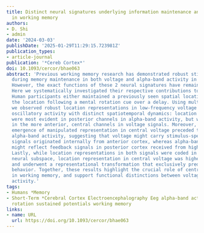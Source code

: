 ```yaml
---
title: Distinct neural signatures underlying information maintenance and manipulation
  in working memory
authors:
- D. Shi
- admin
date: '2024-03-03'
publishDate: '2025-01-29T11:29:15.723981Z'
publication_types:
- article-journal
publication: '*Cereb Cortex*'
doi: 10.1093/cercor/bhae063
abstract: 'Previous working memory research has demonstrated robust stimulus representations
  during memory maintenance in both voltage and alpha-band activity in electroencephalography.
  However, the exact functions of these 2 neural signatures have remained controversial.
  Here we systematically investigated their respective contributions to memory manipulation.
  Human participants either maintained a previously seen spatial location, or manipulated
  the location following a mental rotation cue over a delay. Using multivariate decoding,
  we observed robust location representations in low-frequency voltage and alpha-band
  oscillatory activity with distinct spatiotemporal dynamics: location representations
  were most evident in posterior channels in alpha-band activity, but were most prominent
  in the more anterior, central channels in voltage signals. Moreover, the temporal
  emergence of manipulated representation in central voltage preceded that in posterior
  alpha-band activity, suggesting that voltage might carry stimulus-specific source
  signals originated internally from anterior cortex, whereas alpha-band activity
  might reflect feedback signals in posterior cortex received from higher-order cortex.
  Lastly, while location representations in both signals were coded in a low-dimensional
  neural subspace, location representation in central voltage was higher-dimensional
  and underwent a representational transformation that exclusively predicted memory
  behavior. Together, these results highlight the crucial role of central voltage
  in working memory, and support functional distinctions between voltage and alpha-band
  activity.'
tags:
- Humans *Memory
- Short-Term *Cerebral Cortex Electroencephalography Eeg alpha-band activity mental
  rotation sustained potentials working memory
links:
- name: URL
  url: https://doi.org/10.1093/cercor/bhae063
---
```


